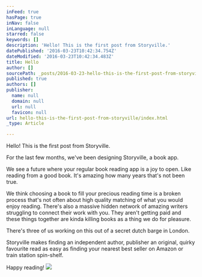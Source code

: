 ```yaml
---
inFeed: true
hasPage: true
inNav: false
inLanguage: null
starred: false
keywords: []
description: 'Hello! This is the first post from Storyville.'
datePublished: '2016-03-23T10:42:34.754Z'
dateModified: '2016-03-23T10:42:34.483Z'
title: Hello
author: []
sourcePath: _posts/2016-03-23-hello-this-is-the-first-post-from-storyville.md
published: true
authors: []
publisher:
  name: null
  domain: null
  url: null
  favicon: null
url: hello-this-is-the-first-post-from-storyville/index.html
_type: Article

---
```

Hello! This is the first post from Storyville.

For the last few months, we've been designing Storyville, a book app.

We see a future where your regular book reading app is a joy to open. Like reading from a good book. It's amazing how many years that's not been true.

We think choosing a book to fill your precious reading time is a broken process that's not often about high quality matching of what you would enjoy reading. There's also a massive hidden network of amazing writers struggling to connect their work with you. They aren't getting paid and these things together are kinda killing books as a thing we do for pleasure.

There's three of us working on this out of a secret dutch barge in London.  

Storyville makes finding an independent author, publisher an original, quirky favourite read as easy as finding your nearest best seller on Amazon or train station spin-shelf.

Happy reading!
![](https://the-grid-user-content.s3-us-west-2.amazonaws.com/a02785c2-e51d-4084-8d9c-b213e71a17bc.png)